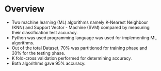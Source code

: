 # Overview


- Two machine learning (ML) algorithms namely K-Nearest Neighbour (KNN) and Support Vector - Machine (SVM) compared by measuring their classification test accuracy.
- Python was used programming language was used for implementing ML algorithms.
- Out of the total Dataset, 70% was partitioned for training phase and 30% for the testing phase.
- K fold-cross validation performed for determining accuracy.
- Both algorithms gave 95% accuracy.

